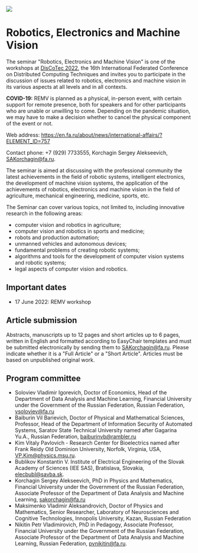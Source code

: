 [![](https://www.discotec.org/2022/discotec2022-banner.jpeg)](https://www.discotec.org/2022/)

# Robotics, Electronics and Machine Vision

The seminar "Robotics, Electronics and Machine Vision" is one of the workshops at [DisCoTec 2022](https://www.discotec.org/2022/), the 16th International Federated Conference on Distributed Computing Techniques and invites you to participate in the discussion of issues related to robotics, electronics and machine vision in its various aspects at all levels and in all contexts.

**COVID-19:** REMV is planned as a physical, in-person event, with certain support for remote presence, both for speakers and for other participants who are unable or unwilling to come. Depending on the 
pandemic situation, we may have to make a decision whether to cancel the physical component of the event or not.

Web address: <https://en.fa.ru/about/news/international-affairs/?ELEMENT_ID=757>

Contact phone: +7 (929) 7733555, Korchagin Sergey Alekseevich, <SAKorchagin@fa.ru>.

The seminar is aimed at discussing with the professional community the latest achievements in the field of robotic systems, intelligent electronics, the development of machine vision systems, the application of the achievements of robotics, electronics and machine vision in the field of agriculture, mechanical engineering, medicine, sports, etc.

The Seminar can cover various topics, not limited to, including innovative research in the following areas:
* computer vision and robotics in agriculture;
* computer vision and robotics in sports and medicine;
* robots and production automation;
* unmanned vehicles and autonomous devices;
* fundamental problems of creating robotic systems;
* algorithms and tools for the development of computer vision systems and robotic systems;
* legal aspects of computer vision and robotics.

## Important dates
<!--
* 15 April 2021: abstract submission
* 19 April 2021: paper submission
* 18 May 2021: notification
-->

* 17 June 2022: REMV workshop

## Article submission
Abstracts, manuscripts up to 12 pages and short articles up to 6 pages, written in English and formatted according to EasyChair templates and must be submitted electronically by sending them to SAKorchagin@fa.ru. Please indicate whether it is a "Full Article" or a "Short Article". Articles must be based on unpublished original work.

## Program committee
* Soloviev Vladimir Igorevich, Doctor of Economics, Head of the Department of Data Analysis and Machine Learning, Financial University under the Government of the Russian Federation, Russian Federation, vsoloviev@fa.ru
* Baiburin Vil Barievich, Doctor of Physical and Mathematical Sciences, Professor, Head of the Department of Information Security of Automated Systems, Saratov State Technical University named after Gagarina Yu.A., Russian Federation, baiburinvb@rambler.ru
* Kim Vitaly Pavlovich - Research Center for Bioelectrics named after Frank Reidy Old Dominion University, Norfolk, Virginia, USA, VP.Kim@physics.msu.ru.
* Bublikov Konstantin V. Institute of Electrical Engineering of the Slovak Academy of Sciences (IEE SAS), Bratislava, Slovakia, elecbubl@savba.sk.
* Korchagin Sergey Alekseevich, PhD in Physics and Mathematics, Financial University under the Government of the Russian Federation, Associate Professor of the Department of Data Analysis and Machine Learning, sakorchagin@fa.ru
* Maksimenko Vladimir Aleksandrovich, Doctor of Physics and Mathematics, Senior Researcher, Laboratory of Neurosciences and Cognitive Technologies, Innopolis University, Kazan, Russian Federation
* Nikitin Petr Vladimirovich, PhD in Pedagogy, Associate Professor, Financial University under the Government of the Russian Federation, Associate Professor of the Department of Data Analysis and Machine Learning, Russian Federation, pvnikitin@fa.ru. 


